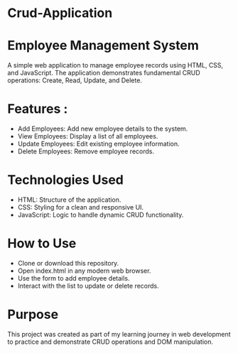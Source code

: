 # Crud-Application 
# Employee Management System
A simple web application to manage employee records using HTML, CSS, and JavaScript. The application demonstrates fundamental CRUD operations: Create, Read, Update, and Delete.

# Features :
- Add Employees: Add new employee details to the system.
- View Employees: Display a list of all employees.
- Update Employees: Edit existing employee information.
- Delete Employees: Remove employee records.

# Technologies Used
- HTML: Structure of the application.
- CSS: Styling for a clean and responsive UI.
- JavaScript: Logic to handle dynamic CRUD functionality.

# How to Use
- Clone or download this repository.
- Open index.html in any modern web browser.
- Use the form to add employee details.
- Interact with the list to update or delete records.

# Purpose
This project was created as part of my learning journey in web development to practice and demonstrate CRUD operations and DOM manipulation.
